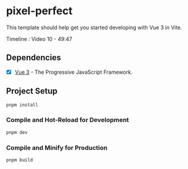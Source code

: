 # pixel-perfect

This template should help get you started developing with Vue 3 in Vite.

Timeline : Video 10 - 49:47

## Dependencies

-  [x] [Vue 3](https://v3.vuejs.org/) - The Progressive JavaScript Framework.

## Project Setup

```sh
pnpm install
```

### Compile and Hot-Reload for Development

```sh
pnpm dev
```

### Compile and Minify for Production

```sh
pnpm build
```
